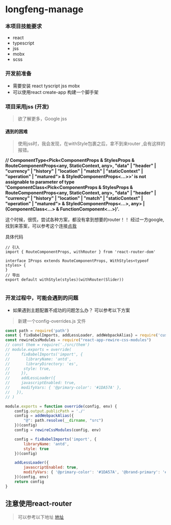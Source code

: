 # longfeng-manage

### 本项目技能要求 
- react
- typescript
- jss
- mobx
- scss

### 开发前准备
- 需要安装 react tyscript jss mobx 
- 可以使用react create-app 构建一个脚手架


### 项目采用jss (开发)
>  欲了解更多，Google jss
#### 遇到的困难
> 使用jss时，我会发现，在withStyle包裹之后，拿不到来router ,会有这样的报错。

**// ComponentType<Pick<ComponentProps & StylesProps & RouteComponentProps<any, StaticContext, any>, "data" | "header" | "currency" | "history" | "location" | "match" | "staticContext" | "operation" | "matured"> & StyledComponentProps<...>>' is not assignable to parameter of type 'ComponentClass<Pick<ComponentProps & StylesProps & RouteComponentProps<any, StaticContext, any>, "data" | "header" | "currency" | "history" | "location" | "match" | "staticContext" | "operation" | "matured"> & StyledComponentProps<...>, any> | (ComponentClass<...> & FunctionComponent<...>)'.**

这个时候，很慌，尝试各种方案，都没有拿到想要的router！！ 经过一方google,找到来答案，可以参考这个连接[点我](https://stackoverflow.com/questions/58604851/typescript-error-when-using-withrouterwithstylesstylescomponentname)

具体代码
```tsx
// 引入
import { RouteComponentProps, withRouter } from 'react-router-dom'

interface IProps extends RouteComponentProps, WithStyles<typeof styles> {
}
// 导出
export default withStyle(styles)(withRouter(Slider))


```

### 开发过程中，可能会遇到的问题 
- 如果遇到主题配置不成功的问题怎么办？ 可以参考以下方案 
> 新建一个config-overrides.js 文件
```js
const path = require('path')
const { fixBabelImports, addLessLoader, addWebpackAlias} = require('customize-cra')
const rewireCssModules = require("react-app-rewire-css-modules")
// const them = require('./src/them')
// module.exports = override(
//     fixBabelImports('import', {
//       libraryName: 'antd',
//       libraryDirectory: 'es',
//      style: true,
//     }),
//     addLessLoader({
//     javascriptEnabled: true,
//     modifyVars: { '@primary-color': '#1DA57A' },
//   }),
// )

module.exports = function override(config, env) {
    config.output.publicPath = './'
    config = addWebpackAlias({
        "@": path.resolve(__dirname, "src")
    })(config)
    config = rewireCssModules(config, env)

    config = fixBabelImports('import', {
        libraryName: 'antd',
        style: true
    })(config)

    addLessLoader({
        javascriptEnabled: true,
        modifyVars: { '@primary-color': '#1DA57A', '@brand-primary': '#1DA57A' }
    })(config, env)
    return config
}
```

## 注意使用react-router 
> 可以参考以下地址
[地址](https://reacttraining.com/react-router/web/guides/quick-start)